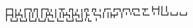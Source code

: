 ┏━┓╻  ╻     ┏━┓┏┓ ┏━┓╻ ╻╺┳╸   ┏┓ ╻ ╻┏┓ ┏┓ ╻  ┏━╸┏━┓┏━┓┏━┓╺┳╸
┣━┫┃  ┃     ┣━┫┣┻┓┃ ┃┃ ┃ ┃    ┣┻┓┃ ┃┣┻┓┣┻┓┃  ┣╸ ┗━┓┃ ┃┣┳┛ ┃ 
╹ ╹┗━╸┗━╸   ╹ ╹┗━┛┗━┛┗━┛ ╹    ┗━┛┗━┛┗━┛┗━┛┗━╸┗━╸┗━┛┗━┛╹┗╸ ╹ 
